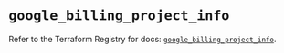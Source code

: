 # `google_billing_project_info`

Refer to the Terraform Registry for docs: [`google_billing_project_info`](https://registry.terraform.io/providers/hashicorp/google/6.5.0/docs/resources/billing_project_info).
